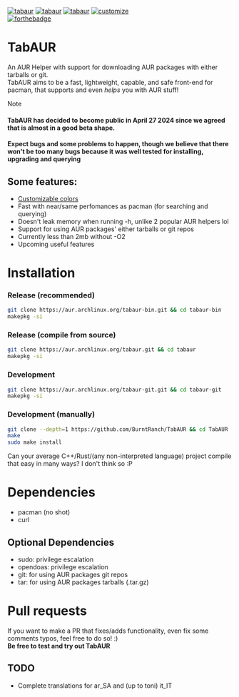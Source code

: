 [![tabaur](https://img.shields.io/aur/version/tabaur?color=1793d1&label=tabaur&logo=arch-linux&style=for-the-badge)](https://aur.archlinux.org/packages/tabaur/)
[![tabaur](https://img.shields.io/aur/version/tabaur-git?color=1793d1&label=tabaur-git&logo=arch-linux&style=for-the-badge)](https://aur.archlinux.org/packages/tabaur-git/)
[![tabaur](https://img.shields.io/aur/version/tabaur-bin?color=1793d1&label=tabaur-bin&logo=arch-linux&style=for-the-badge)](https://aur.archlinux.org/packages/tabaur-bin/)
[![customize](https://img.shields.io/badge/customize-your_colors-blue?color=5544ff&style=for-the-badge)](https://github.com/BurntRanch/TabAUR/tree/main/predefined-themes)\
[![forthebadge](https://forthebadge.com/images/badges/works-on-my-machine.svg)](https://forthebadge.com)

# TabAUR
An AUR Helper with support for downloading AUR packages with either tarballs or git.\
TabAUR aims to be a fast, lightweight, capable, and safe front-end for pacman, that supports and even *helps* you with AUR stuff!

> [!NOTE]
> #### TabAUR has decided to become public in **April 27 2024** since we agreed that is almost in a good beta shape.
> #### Expect bugs and some problems to happen, though we believe that there won't be too many bugs because it was well tested for installing, upgrading and querying

## Some features:
- [Customizable colors](https://github.com/BurntRanch/TabAUR/tree/main/predefined-themes)
- Fast with near/same perfomances as pacman (for searching and querying)
- Doesn't leak memory when running -h, unlike 2 popular AUR helpers lol
- Support for using AUR packages' either tarballs or git repos
- Currently less than 2mb without -O2
- Upcoming useful features

# Installation
### Release (recommended)
```bash
git clone https://aur.archlinux.org/tabaur-bin.git && cd tabaur-bin
makepkg -si
```
### Release (compile from source)
```bash
git clone https://aur.archlinux.org/tabaur.git && cd tabaur
makepkg -si
```
### Development
```bash
git clone https://aur.archlinux.org/tabaur-git.git && cd tabaur-git
makepkg -si
```
### Development (manually)
```bash
git clone --depth=1 https://github.com/BurntRanch/TabAUR && cd TabAUR
make
sudo make install
```
Can your average C++/Rust/(any non-interpreted language) project compile that easy in many ways? I don't think so :P

# Dependencies
- pacman (no shot)
- curl

## Optional Dependencies
- sudo: privilege escalation
- opendoas: privilege escalation
- git: for using AUR packages git repos
- tar: for using AUR packages tarballs (.tar.gz)

# Pull requests
If you want to make a PR that fixes/adds functionality, even fix some comments typos, feel free to do so! :)\
**Be free to test and try out TabAUR**

## TODO

- Complete translations for ar_SA and (up to toni) it_IT
